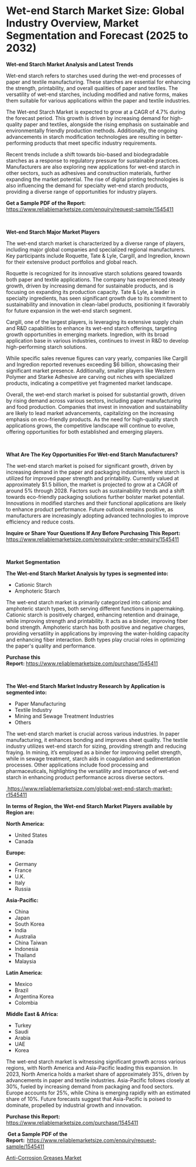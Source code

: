 <p><h1>Wet-end Starch Market Size: Global Industry Overview, Market Segmentation and Forecast (2025 to 2032)</h1></p><p><strong>Wet-end Starch Market Analysis and Latest Trends</strong></p>
<p><p>Wet-end starch refers to starches used during the wet-end processes of paper and textile manufacturing. These starches are essential for enhancing the strength, printability, and overall qualities of paper and textiles. The versatility of wet-end starches, including modified and native forms, makes them suitable for various applications within the paper and textile industries.</p><p>The Wet-end Starch Market is expected to grow at a CAGR of 4.7% during the forecast period. This growth is driven by increasing demand for high-quality paper and textiles, alongside the rising emphasis on sustainable and environmentally friendly production methods. Additionally, the ongoing advancements in starch modification technologies are resulting in better-performing products that meet specific industry requirements.</p><p>Recent trends include a shift towards bio-based and biodegradable starches as a response to regulatory pressure for sustainable practices. Manufacturers are also exploring new applications for wet-end starch in other sectors, such as adhesives and construction materials, further expanding the market potential. The rise of digital printing technologies is also influencing the demand for specialty wet-end starch products, providing a diverse range of opportunities for industry players.</p></p>
<p><strong>Get a Sample PDF of the Report:&nbsp;</strong> <a href="https://www.reliablemarketsize.com/enquiry/request-sample/1545411?utm_campaign=2253&utm_medium=2&utm_source=Github&utm_content=ia&utm_term=02022025&utm_id=wet-end-starch">https://www.reliablemarketsize.com/enquiry/request-sample/1545411</a></p>
<p>&nbsp;</p>
<p><strong>Wet-end Starch Major Market Players</strong></p>
<p><p>The wet-end starch market is characterized by a diverse range of players, including major global companies and specialized regional manufacturers. Key participants include Roquette, Tate & Lyle, Cargill, and Ingredion, known for their extensive product portfolios and global reach. </p><p>Roquette is recognized for its innovative starch solutions geared towards both paper and textile applications. The company has experienced steady growth, driven by increasing demand for sustainable products, and is focusing on expanding its production capacity. Tate & Lyle, a leader in specialty ingredients, has seen significant growth due to its commitment to sustainability and innovation in clean-label products, positioning it favorably for future expansion in the wet-end starch segment.</p><p>Cargill, one of the largest players, is leveraging its extensive supply chain and R&D capabilities to enhance its wet-end starch offerings, targeting growth opportunities in emerging markets. Ingredion, with its broad application base in various industries, continues to invest in R&D to develop high-performing starch solutions.</p><p>While specific sales revenue figures can vary yearly, companies like Cargill and Ingredion reported revenues exceeding $6 billion, showcasing their significant market presence. Additionally, smaller players like Western Polymer and Starke Adhesive are carving out niches with specialized products, indicating a competitive yet fragmented market landscape.</p><p>Overall, the wet-end starch market is poised for substantial growth, driven by rising demand across various sectors, including paper manufacturing and food production. Companies that invest in innovation and sustainability are likely to lead market advancements, capitalizing on the increasing emphasis on eco-friendly products. As the need for high-quality starch applications grows, the competitive landscape will continue to evolve, offering opportunities for both established and emerging players.</p></p>
<p>&nbsp;</p>
<p><strong>What Are The Key Opportunities For Wet-end Starch Manufacturers?</strong></p>
<p><p>The wet-end starch market is poised for significant growth, driven by increasing demand in the paper and packaging industries, where starch is utilized for improved paper strength and printability. Currently valued at approximately $1.5 billion, the market is projected to grow at a CAGR of around 5% through 2028. Factors such as sustainability trends and a shift towards eco-friendly packaging solutions further bolster market potential. Innovations in modified starches and their functional applications are likely to enhance product performance. Future outlook remains positive, as manufacturers are increasingly adopting advanced technologies to improve efficiency and reduce costs.</p></p>
<p><strong>Inquire or Share Your Questions If Any Before Purchasing This Report:</strong> <a href="https://www.reliablemarketsize.com/enquiry/pre-order-enquiry/1545411?utm_campaign=2253&utm_medium=2&utm_source=Github&utm_content=ia&utm_term=02022025&utm_id=wet-end-starch">https://www.reliablemarketsize.com/enquiry/pre-order-enquiry/1545411</a></p>
<p>&nbsp;</p>
<p><strong>Market Segmentation</strong></p>
<p><strong>The Wet-end Starch Market Analysis by types is segmented into:</strong></p>
<p><ul><li>Cationic Starch</li><li>Amphoteric Starch</li></ul></p>
<p><p>The wet-end starch market is primarily categorized into cationic and amphoteric starch types, both serving different functions in papermaking. Cationic starch is positively charged, enhancing retention and drainage, while improving strength and printability. It acts as a binder, improving fiber bond strength. Amphoteric starch has both positive and negative charges, providing versatility in applications by improving the water-holding capacity and enhancing fiber interaction. Both types play crucial roles in optimizing the paper's quality and performance.</p></p>
<p><strong>Purchase this Report:&nbsp;</strong><a href="https://www.reliablemarketsize.com/purchase/1545411?utm_campaign=2253&utm_medium=2&utm_source=Github&utm_content=ia&utm_term=02022025&utm_id=wet-end-starch">https://www.reliablemarketsize.com/purchase/1545411</a></p>
<p>&nbsp;</p>
<p><strong>The Wet-end Starch Market Industry Research by Application is segmented into:</strong></p>
<p><ul><li>Paper Manufacturing</li><li>Textile Industry</li><li>Mining and Sewage Treatment Industries</li><li>Others</li></ul></p>
<p><p>The wet-end starch market is crucial across various industries. In paper manufacturing, it enhances bonding and improves sheet quality. The textile industry utilizes wet-end starch for sizing, providing strength and reducing fraying. In mining, it’s employed as a binder for improving pellet strength, while in sewage treatment, starch aids in coagulation and sedimentation processes. Other applications include food processing and pharmaceuticals, highlighting the versatility and importance of wet-end starch in enhancing product performance across diverse sectors.</p></p>
<p><a href="https://www.reliablemarketsize.com/global-wet-end-starch-market-r1545411?utm_campaign=2253&utm_medium=2&utm_source=Github&utm_content=ia&utm_term=02022025&utm_id=wet-end-starch">&nbsp;https://www.reliablemarketsize.com/global-wet-end-starch-market-r1545411</a></p>
<p><strong>In terms of Region, the Wet-end Starch Market Players available by Region are:</strong></p>
<p>
    <p> <strong> North America: </strong>
        <ul>
            <li>United States</li>
            <li>Canada</li>
        </ul>
        </p> 
    <p> <strong> Europe: </strong>
        <ul>
            <li>Germany</li>
            <li>France</li>
            <li>U.K.</li>
            <li>Italy</li>
            <li>Russia</li>
        </ul>
        </p> 
    <p> <strong> Asia-Pacific: </strong>
        <ul>
            <li>China</li>
            <li>Japan</li>
            <li>South Korea</li>
            <li>India</li>
            <li>Australia</li>
            <li>China Taiwan</li>
            <li>Indonesia</li>
            <li>Thailand</li>
            <li>Malaysia</li>
        </ul>
        </p> 
    <p> <strong> Latin America: </strong>
        <ul>
            <li>Mexico</li>
            <li>Brazil</li>
            <li>Argentina Korea</li>
            <li>Colombia</li>
        </ul>
        </p> 
    <p> <strong> Middle East & Africa: </strong>
        <ul>
            <li>Turkey</li>
            <li>Saudi</li>
            <li>Arabia</li>
            <li>UAE</li>
            <li>Korea</li>
        </ul>
    </p>
    </p>
<p><p>The wet-end starch market is witnessing significant growth across various regions, with North America and Asia-Pacific leading this expansion. In 2023, North America holds a market share of approximately 35%, driven by advancements in paper and textile industries. Asia-Pacific follows closely at 30%, fueled by increasing demand from packaging and food sectors. Europe accounts for 25%, while China is emerging rapidly with an estimated share of 10%. Future forecasts suggest that Asia-Pacific is poised to dominate, propelled by industrial growth and innovation.</p></p>
<p><strong>Purchase this Report: </strong><a href="https://www.reliablemarketsize.com/purchase/1545411?utm_campaign=2253&utm_medium=2&utm_source=Github&utm_content=ia&utm_term=02022025&utm_id=wet-end-starch">https://www.reliablemarketsize.com/purchase/1545411</a></p>
<p>&nbsp;<strong>Get a Sample PDF of the Report:&nbsp;&nbsp;</strong><a href="https://www.reliablemarketsize.com/enquiry/request-sample/1545411?utm_campaign=2253&utm_medium=2&utm_source=Github&utm_content=ia&utm_term=02022025&utm_id=wet-end-starch">https://www.reliablemarketsize.com/enquiry/request-sample/1545411</a></p>
<p><strong></strong></p>
<p><p><a href="https://github.com/risingtrista99259/Market-Research-Report-List-1/blob/main/anti-corrosion-greases-market.md?utm_campaign=2253&utm_medium=2&utm_source=Github&utm_content=ia&utm_term=02022025&utm_id=wet-end-starch">Anti-Corrosion Greases Market</a></p></p>